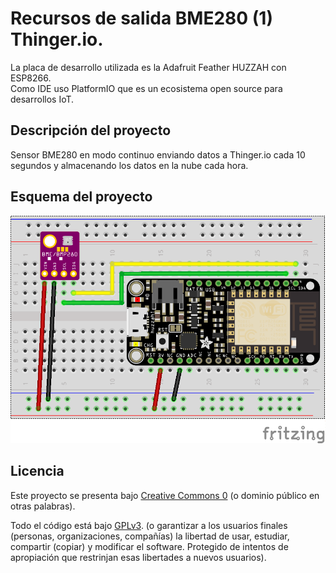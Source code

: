 # Recursos de salida BME280 (1) Thinger.io.

La placa de desarrollo utilizada es la Adafruit Feather HUZZAH con ESP8266.  
Como IDE uso PlatformIO que es un ecosistema open source para desarrollos IoT.  

## Descripción del proyecto

Sensor BME280 en modo continuo enviando datos a Thinger.io cada 10 segundos y almacenando los datos en la nube cada hora.

## Esquema del proyecto

![Esquema proyecto](https://raw.githubusercontent.com/moisesfa/Proyectos_ESP8266/master/ThingerIO_Rec_Salida/Rec_Salida_01/img/esquema.png)


## Licencia

Este proyecto se presenta bajo [Creative Commons 0](https://creativecommons.org/publicdomain/zero/1.0/) (o dominio público en otras palabras). 

Todo el código está bajo [GPLv3](https://www.gnu.org/licenses/gpl-3.0.en.html). (o garantizar a los usuarios finales (personas, organizaciones, compañías) la libertad de usar, estudiar, compartir (copiar) y modificar el software. Protegido de intentos de apropiación que restrinjan esas libertades a nuevos usuarios).